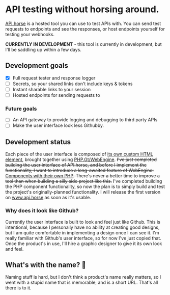 API testing without horsing around.
===================================

[API.horse] is a hosted tool you can use to test APIs with. You can send test requests to endpoints and see the responses, or host endpoints yourself for testing your webhooks.

**CURRENTLY IN DEVELOPMENT** - this tool is currently in development, but I'll be saddling up within a few days.

## Development goals

- [x] Full request tester and response logger
- [ ] Secrets, so your shared links don't include keys & tokens
- [ ] Instant sharable links to your session
- [ ] Hosted endpoints for sending requests to

### Future goals

- [ ] An API gateway to provide logging and debugging to third party APIs
- [ ] Make the user interface look less Githubby.

## Development status

Each piece of the user interface is composed of [its own custom HTML element][custom-elements], brought together using [PHP.Gt/WebEngine]. ~~I've just completed building the user interface of API.horse, and before I implement the functionality, I want to introduce a long-awaited feature of WebEngine: [Components with their own PHP](https://github.com/PhpGt/DomTemplate/issues/331). There's never a better time to improve a tool than when building a silly side project like this.~~ I've completed building the PHP component functionality, so now the plan is to simply build and test the project's originally-planned functionality. I will release the first version on www.api.horse as soon as it's usable. 

### Why does it look like Github?

Currently the user interface is built to look and feel just like Github. This is intentional, because I personally have no ability at creating good designs, but I am quite comfortable in implementing a design once I can see it. I'm really familiar with Github's user interface, so for now I've just copied that. Once the product's in use, I'll hire a graphic designer to give it its own look and feel.

## What's with the name? 🐴

Naming stuff is hard, but I don't think a product's name really matters, so I went with a stupid name that is memorable, and is a short URL. That's all there is to it.

[API.horse]: https://api.horse
[PHP.Gt/WebEngine]: https://www.php.gt/WebEngine
[custom-elements]: https://github.com/g105b/api.horse/tree/master/page/_component
